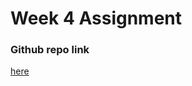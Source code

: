 
# Week 4 Assignment
### Github repo link
[here](https://github.com/raja-7-c/MLOps_Assignment/tree/pycaret_expt2)
